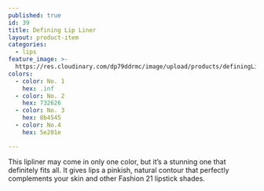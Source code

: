 ```yaml
---
published: true
id: 39
title: Defining Lip Liner
layout: product-item
categories:
  - lips
feature_image: >-
  https://res.cloudinary.com/dp79ddrmc/image/upload/products/definingLipLiner.jpg
colors:
  - color: No. 1
    hex: .inf
  - color: No. 2
    hex: 732626
  - color: No. 3
    hex: 8b4545
  - color: No.4
    hex: 5e201e

---
```

This lipliner may come in only one color, but it’s a stunning one that definitely fits all. It gives lips a pinkish, natural contour that perfectly complements your skin and other Fashion 21 lipstick shades.
